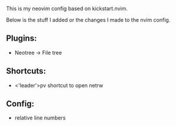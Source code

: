 This is my neovim config based on kickstart.nvim.

Below is the stuff I added or the changes I made to the nvim config.

## Plugins:

- Neotree -> File tree

## Shortcuts:

- <'leader'>pv shortcut to open netrw

## Config:

- relative line numbers
